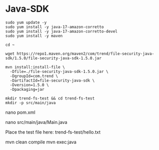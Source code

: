 # Java-SDK

```
sudo yum update -y
sudo yum install -y java-17-amazon-corretto
sudo yum install -y java-17-amazon-corretto-devel
sudo yum install -y maven
```
```
cd ~

wget https://repo1.maven.org/maven2/com/trend/file-security-java-sdk/1.5.0/file-security-java-sdk-1.5.0.jar
```

```
mvn install:install-file \
  -Dfile=./file-security-java-sdk-1.5.0.jar \
  -DgroupId=com.trend \
  -DartifactId=file-security-java-sdk \
  -Dversion=1.5.0 \
  -Dpackaging=jar
```

```
mkdir trend-fs-test && cd trend-fs-test
mkdir -p src/main/java
```

nano pom.xml

nano src/main/java/Main.java


Place the test file here:
trend-fs-test/hello.txt

mvn clean compile
mvn exec:java
